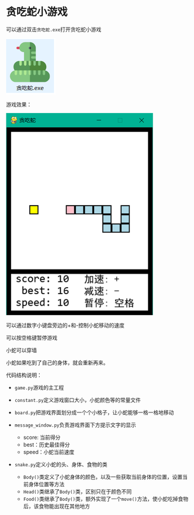 # 贪吃蛇小游戏

可以通过双击`贪吃蛇.exe`打开贪吃蛇小游戏

![image-20210110164712121](images/image-20210110164712121.png)

游戏效果：

![image-20210110164042414](images/image-20210110164042414.png)

可以通过数字小键盘旁边的+和-控制小蛇移动的速度

可以按空格键暂停游戏

小蛇可以穿墙

小蛇如果吃到了自己的身体，就会重新再来。



代码结构说明：

- `game.py`游戏的主工程

- `constant.py`定义游戏窗口大小，小蛇颜色等的常量文件

- `board.py`把游戏界面划分成一个个小格子，让小蛇能够一格一格地移动

- `message_window.py`负责游戏界面下方提示文字的显示

  - score: 当前得分
  - best：历史最佳得分
  - speed：小蛇当前速度

  

- `snake.py`定义小蛇的头、身体、食物的类

  - `Body()`类定义了小蛇身体的颜色，以及一些获取当前身体的位置，设置当前身体位置等方法
  - `Head()`类继承了`Body()`类，区别只在于颜色不同
  - `Food()`类继承了`Body()`类，额外实现了一个`move()`方法，使小蛇吃掉食物后，该食物能出现在其他地方